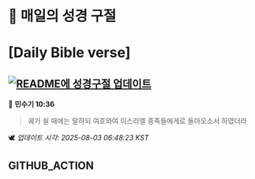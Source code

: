 # 🙏 매일의 성경 구절
# [Daily Bible verse]
## [![README에 성경구절 업데이트](https://github.com/DONGSUKA/first_test/actions/workflows/update-readme-bible.yml/badge.svg)](https://github.com/DONGSUKA/first_test/actions/workflows/update-readme-bible.yml)
<!-- START_BIBLE_VERSE -->
📖 **민수기 10:36**
> 궤가 쉴 때에는 말하되 여호와여 이스라엘 종족들에게로 돌아오소서 하였더라

🕊️ _업데이트 시각: 2025-08-03 06:48:23 KST_
  <!-- END_BIBLE_VERSE -->
## GITHUB_ACTION
